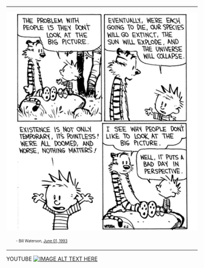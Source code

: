 # 

---

![](./assets/calvin_and_hobbes_big_picture.jpeg)

<sup style="margin-left: 5%;"><sub>- Bill Waterson, [June 01, 1993](https://www.gocomics.com/calvinandhobbes/1993/06/01)</sub></sup>

---


YOUTUBE
[![IMAGE ALT TEXT HERE](http://img.youtube.com/vi/YOUTUBE_VIDEO_ID_HERE/0.jpg)](http://www.youtube.com/watch?v=YOUTUBE_VIDEO_ID_HERE)

